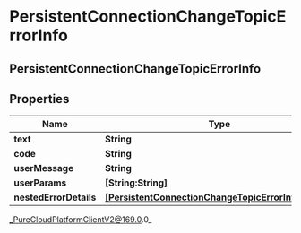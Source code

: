 # PersistentConnectionChangeTopicErrorInfo

## PersistentConnectionChangeTopicErrorInfo

## Properties

|Name | Type | Description | Notes|
|------------ | ------------- | ------------- | -------------|
| **text** | **String** |  | [optional] |
| **code** | **String** |  | [optional] |
| **userMessage** | **String** |  | [optional] |
| **userParams** | **[String:String]** |  | [optional] |
| **nestedErrorDetails** | [**[PersistentConnectionChangeTopicErrorInfoDetails]**]([PersistentConnectionChangeTopicErrorInfoDetails]) |  | [optional] |



_PureCloudPlatformClientV2@169.0.0_
